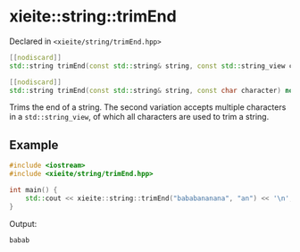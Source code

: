 # xieite::string::trimEnd
Declared in `<xieite/string/trimEnd.hpp>`
```cpp
[[nodiscard]]
std::string trimEnd(const std::string& string, const std::string_view characters) noexcept;

[[nodiscard]]
std::string trimEnd(const std::string& string, const char character) noexcept;
```
Trims the end of a string. The second variation accepts multiple characters in a `std::string_view`, of which all characters are used to trim a string.
## Example
```cpp
#include <iostream>
#include <xieite/string/trimEnd.hpp>

int main() {
	std::cout << xieite::string::trimEnd("bababananana", "an") << '\n';
}
```
Output:
```
babab
```
